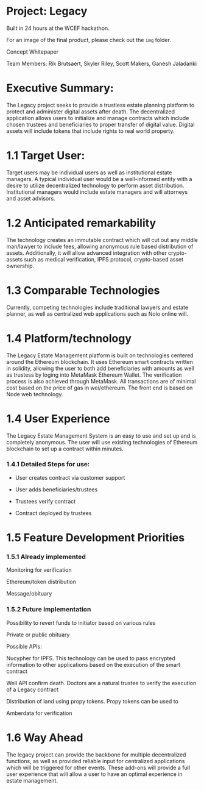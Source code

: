 # Project: Legacy

Built in 24 hours at the WCEF hackathon.

For an image of the final product, please check out the `img` folder.

Concept Whitepaper

Team Members: Rik Brutsaert, Skyler Riley, Scott Makers, Ganesh Jaladanki


# Executive Summary:

The Legacy project seeks to provide a trustless estate planning platform to protect and administer digital assets after death. The decentralized application allows users to initialize and manage contracts which include chosen trustees and beneficiaries to proper transfer of digital value. Digital assets will include tokens that include rights to real world property.

# 1.1 Target User:

Target users may be individual users as well as institutional estate managers.  A typical individual user would be a well-informed entity with a desire to utilize decentralized technology to perform asset distribution. Institutional managers would include estate managers and will attorneys and asset advisors.

# 1.2 Anticipated remarkability

The technology creates an immutable contract which will cut out any middle man/lawyer to include fees, allowing anonymous rule based distribution of assets. Additionally, it will allow advanced integration with other crypto-assets such as medical verification, IPFS protocol, crypto-based asset ownership.

# 1.3 Comparable Technologies

Currently, competing technologies include traditional lawyers and estate planner, as well as centralized web applications such as Nolo online will.

# 1.4 Platform/technology

The Legacy Estate Management platform is built on technologies centered around the Ethereum blockchain. It uses Ethereum smart contracts written in solidity, allowing the user to both add beneficiaries with amounts as well as trustess by loging into MetaMask Ethereum Wallet. The verification process is also achieved through MetaMask. All transactions are of minimal cost based on the price of gas in wei/ethereum. The front end is based on Node web technology.

# 1.4 User Experience

The Legacy Estate Management System is an easy to use and set up and is completely anonymous. The user will use existing technologies of Ethereum blockchain to set up a contract within minutes.

### 1.4.1 Detailed Steps for use:

* User creates contract via customer support

* User adds beneficiaries/trustees

* Trustees verify contract

* Contract deployed by trustees

# 1.5 Feature Development Priorities

### 1.5.1 Already implemented

Monitoring for verification

Ethereum/token distribution

Message/obituary

### 1.5.2 Future implementation

Possibility to revert funds to initiator based on various rules

Private or public obituary

Possible APIs:

Nucypher for IPFS. This technology can be used to pass encrypted information to other applications based on the execution of the smart contract

Well API confirm death. Doctors are a natural trustee to verify the execution of a Legacy contract

Distribution of land using propy tokens. Propy tokens can be used to

Amberdata for verification

# 1.6 Way Ahead

The legacy project can provide the backbone for multiple decentralized functions, as well as provided reliable input for centralized applications which will be triggered for other events. These add-ons will provide a full user experience that will allow a user to have an optimal experience in estate management.
